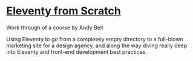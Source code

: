 # [Eleventy from Scratch](https://piccalil.li/course/learn-eleventy-from-scratch/)

Work through of a course by Andy Bell

Using Eleventy to go from a completely empty directory to a full-blown marketing site for a design agency, and along the way diving really deep into Eleventy and front-end development best practices.
